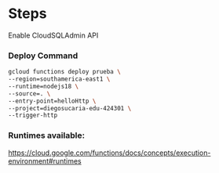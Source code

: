 
# Steps

Enable CloudSQLAdmin API

### Deploy Command

```bash
gcloud functions deploy prueba \
--region=southamerica-east1 \
--runtime=nodejs18 \
--source=. \
--entry-point=helloHttp \
--project=diegosucaria-edu-424301 \
--trigger-http
```

### Runtimes available:
https://cloud.google.com/functions/docs/concepts/execution-environment#runtimes